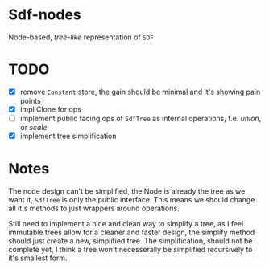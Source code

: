 # Sdf-nodes

Node-based, *tree-like* representation of `SDF`

# TODO

 - [x] remove `Constant` store, the gain should be minimal and it's showing pain points
 - [x] impl Clone for ops
 - [ ] implement public facing ops of `SdfTree` as internal operations, f.e. *union*, or *scale*
 - [x] implement tree simplification

# Notes

The node design can't be simplified, the Node is already the tree as we want it, `SdfTree` is only the public interface. This means we should change all it's methods to just wrappers around operations.

Still need to implement a nice and clean way to simplify a tree, as I feel immutable trees allow for a cleaner and faster design, the simplify method should just create a new, simplified tree.
The simplification, should not be complete yet, I think a tree won't necesserally be simplified recursively to it's smallest form.